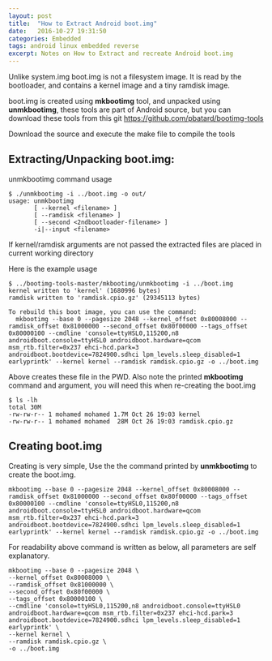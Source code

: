 ```yaml
---
layout: post
title:  "How to Extract Android boot.img"
date:   2016-10-27 19:31:50
categories: Embedded
tags: android linux embedded reverse
excerpt: Notes on How to Extract and recreate Android boot.img
---
```


Unlike system.img boot.img is not a filesystem image. 
It is read by the bootloader, and contains a kernel image and a tiny ramdisk image.

boot.img is created using **mkbootimg** tool, and unpacked using **unmkbootimg**, these tools are part of Android source, but you can download these tools from this git https://github.com/pbatard/bootimg-tools

Download the source and execute the make file to compile the tools 

## Extracting/Unpacking boot.img:

unmkbootimg command usage

```
$ ./unmkbootimg -i ../boot.img -o out/
usage: unmkbootimg
       [ --kernel <filename> ]
       [ --ramdisk <filename> ]
       [ --second <2ndbootloader-filename> ]
       -i|--input <filename>

```

If kernel/ramdisk arguments are not passed the extracted files are placed in current working directory

Here is the example usage
```
$ ../bootimg-tools-master/mkbootimg/unmkbootimg -i ../boot.img 
kernel written to 'kernel' (1680996 bytes)
ramdisk written to 'ramdisk.cpio.gz' (29345113 bytes)

To rebuild this boot image, you can use the command:
  mkbootimg --base 0 --pagesize 2048 --kernel_offset 0x80008000 --ramdisk_offset 0x81000000 --second_offset 0x80f00000 --tags_offset 0x80000100 --cmdline 'console=ttyHSL0,115200,n8 androidboot.console=ttyHSL0 androidboot.hardware=qcom msm_rtb.filter=0x237 ehci-hcd.park=3 androidboot.bootdevice=7824900.sdhci lpm_levels.sleep_disabled=1 earlyprintk' --kernel kernel --ramdisk ramdisk.cpio.gz -o ../boot.img

```

Above creates these file in the PWD. Also note the printed **mkbootimg** command and argument, you will need this when re-creating the boot.img

```
$ ls -lh
total 30M
-rw-rw-r-- 1 mohamed mohamed 1.7M Oct 26 19:03 kernel
-rw-rw-r-- 1 mohamed mohamed  28M Oct 26 19:03 ramdisk.cpio.gz

```

## Creating boot.img

Creating is very simple, Use the the command printed by **unmkbootimg** to create the boot.img.

```
mkbootimg --base 0 --pagesize 2048 --kernel_offset 0x80008000 --ramdisk_offset 0x81000000 --second_offset 0x80f00000 --tags_offset 0x80000100 --cmdline 'console=ttyHSL0,115200,n8 androidboot.console=ttyHSL0 androidboot.hardware=qcom msm_rtb.filter=0x237 ehci-hcd.park=3 androidboot.bootdevice=7824900.sdhci lpm_levels.sleep_disabled=1 earlyprintk' --kernel kernel --ramdisk ramdisk.cpio.gz -o ../boot.img
```

For readability above command is written as below, all parameters are self explanatory.

```
mkbootimg --base 0 --pagesize 2048 \
--kernel_offset 0x80008000 \
--ramdisk_offset 0x81000000 \
--second_offset 0x80f00000 \
--tags_offset 0x80000100 \
--cmdline 'console=ttyHSL0,115200,n8 androidboot.console=ttyHSL0 androidboot.hardware=qcom msm_rtb.filter=0x237 ehci-hcd.park=3 androidboot.bootdevice=7824900.sdhci lpm_levels.sleep_disabled=1 earlyprintk' \
--kernel kernel \
--ramdisk ramdisk.cpio.gz \
-o ../boot.img
```


